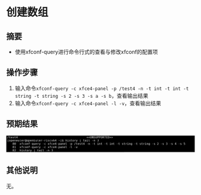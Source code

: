 # 创建数组

## 摘要

- 使用xfconf-query进行命令行式的查看与修改xfconf的配置项

## 操作步骤

1. 输入命令```xfconf-query -c xfce4-panel -p /test4 -n -t int -t int -t string -t string -s 2 -s 3 -s a -s b```，查看输出结果
2. 输入命令```xfconf-query -c xfce4-panel -l -v```，查看输出结果

## 预期结果

![](./img/%E5%88%9B%E5%BB%BA%E6%95%B0%E7%BB%84.png)

## 其他说明

无。
